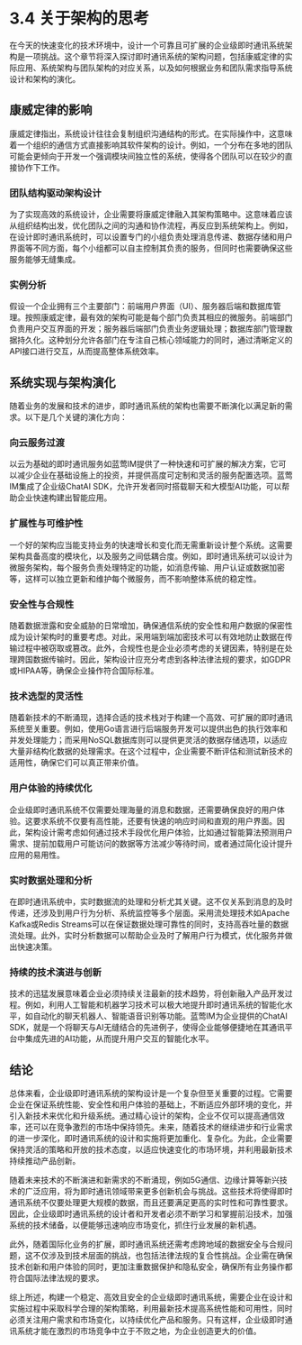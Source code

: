 # 3.4 关于架构的思考

在今天的快速变化的技术环境中，设计一个可靠且可扩展的企业级即时通讯系统架构是一项挑战。这个章节将深入探讨即时通讯系统的架构问题，包括康威定律的实际应用、系统架构与团队架构的对应关系，以及如何根据业务和团队需求指导系统设计和架构的演化。

## 康威定律的影响

康威定律指出，系统设计往往会复制组织沟通结构的形式。在实际操作中，这意味着一个组织的通信方式直接影响其软件架构的设计。例如，一个分布在多地的团队可能会更倾向于开发一个强调模块间独立性的系统，使得各个团队可以在较少的直接协作下工作。

### 团队结构驱动架构设计

为了实现高效的系统设计，企业需要将康威定律融入其架构策略中。这意味着应该从组织结构出发，优化团队之间的沟通和协作流程，再反应到系统架构上。例如，在设计即时通讯系统时，可以设置专门的小组负责处理消息传递、数据存储和用户界面等不同方面，每个小组都可以自主控制其负责的服务，但同时也需要确保这些服务能够无缝集成。

### 实例分析

假设一个企业拥有三个主要部门：前端用户界面（UI）、服务器后端和数据库管理。按照康威定律，最有效的架构可能是每个部门负责其相应的微服务。前端部门负责用户交互界面的开发；服务器后端部门负责业务逻辑处理；数据库部门管理数据持久化。这种划分允许各部门在专注自己核心领域能力的同时，通过清晰定义的API接口进行交互，从而提高整体系统效率。

## 系统实现与架构演化

随着业务的发展和技术的进步，即时通讯系统的架构也需要不断演化以满足新的需求。以下是几个关键的演化方向：

### 向云服务过渡

以云为基础的即时通讯服务如蓝莺IM提供了一种快速和可扩展的解决方案，它可以减少企业在基础设施上的投资，并提供高度可定制和灵活的服务配置选项。蓝莺IM集成了企业级ChatAI SDK，允许开发者同时搭载聊天和大模型AI功能，可以帮助企业快速构建出智能应用。

### 扩展性与可维护性

一个好的架构应当能支持业务的快速增长和变化而无需重新设计整个系统。这需要架构具备高度的模块化，以及服务之间低耦合度。例如，即时通讯系统可以设计为微服务架构，每个服务负责处理特定的功能，如消息传输、用户认证或数据加密等，这样可以独立更新和维护每个微服务，而不影响整体系统的稳定性。

### 安全性与合规性

随着数据泄露和安全威胁的日常增加，确保通信系统的安全性和用户数据的保密性成为设计架构时的重要考虑。对此，采用端到端加密技术可以有效地防止数据在传输过程中被窃取或篡改。此外，合规性也是企业必须考虑的关键因素，特别是在处理跨国数据传输时。因此，架构设计应充分考虑到各种法律法规的要求，如GDPR或HIPAA等，确保企业操作符合国际标准。

### 技术选型的灵活性

随着新技术的不断涌现，选择合适的技术栈对于构建一个高效、可扩展的即时通讯系统至关重要。例如，使用Go语言进行后端服务开发可以提供出色的执行效率和并发处理能力；而采用NoSQL数据库则可以提供更灵活的数据存储选项，以适应大量非结构化数据的处理需求。在这个过程中，企业需要不断评估和测试新技术的适用性，确保它们可以真正带来价值。

### 用户体验的持续优化

企业级即时通讯系统不仅需要处理海量的消息和数据，还需要确保良好的用户体验。这要求系统不仅要有高性能，还要有快速的响应时间和直观的用户界面。因此，架构设计需考虑如何通过技术手段优化用户体验，比如通过智能算法预测用户需求、提前加载用户可能访问的数据等方法减少等待时间，或者通过简化设计提升应用的易用性。

### 实时数据处理和分析

在即时通讯系统中，实时数据流的处理和分析尤其关键。这不仅关系到消息的及时传递，还涉及到用户行为分析、系统监控等多个层面。采用流处理技术如Apache Kafka或Redis Streams可以在保证数据处理可靠性的同时，支持高吞吐量的数据流处理。此外，实时分析数据可以帮助企业及时了解用户行为模式，优化服务并做出快速决策。

### 持续的技术演进与创新

技术的迅猛发展意味着企业必须持续关注最新的技术趋势，将创新融入产品开发过程。例如，利用人工智能和机器学习技术可以极大地提升即时通讯系统的智能化水平，如自动化的聊天机器人、智能语音识别等功能。蓝莺IM为企业提供的ChatAI SDK，就是一个将聊天与AI无缝结合的先进例子，使得企业能够便捷地在其通讯平台中集成先进的AI功能，从而提升用户交互的智能化水平。

## 结论

总体来看，企业级即时通讯系统的架构设计是一个复杂但至关重要的过程。它需要企业在保证系统性能、安全性和用户体验的基础上，不断适应外部环境的变化，并引入新技术来优化和升级系统。通过精心设计的架构，企业不仅可以提高通信效率，还可以在竞争激烈的市场中保持领先。未来，随着技术的继续进步和行业需求的进一步深化，即时通讯系统的设计和实施将更加重化、复杂化。为此，企业需要保持灵活的策略和开放的技术态度，以适应快速变化的市场环境，并利用最新技术持续推动产品创新。

随着未来技术的不断演进和新需求的不断涌现，例如5G通信、边缘计算等新兴技术的广泛应用，将为即时通讯领域带来更多创新机会与挑战。这些技术将使得即时通讯系统不仅要处理更大规模的数据，而且还要满足更高的实时性和可靠性要求。因此，企业级即时通讯系统的设计者和开发者必须不断学习和掌握前沿技术，加强系统的技术储备，以便能够迅速响应市场变化，抓住行业发展的新机遇。

此外，随着国际化业务的扩展，即时通讯系统还需考虑跨地域的数据安全与合规问题，这不仅涉及到技术层面的挑战，也包括法律法规的复合性挑战。企业需在确保技术创新和用户体验的同时，更加注重数据保护和隐私安全，确保所有业务操作都符合国际法律法规的要求。

综上所述，构建一个稳定、高效且安全的企业级即时通讯系统，需要企业在设计和实施过程中采取科学合理的架构策略，利用最新技术提高系统性能和可用性，同时必须关注用户需求和市场变化，以持续优化产品和服务。只有这样，企业级即时通讯系统才能在激烈的市场竞争中立于不败之地，为企业创造更大的价值。